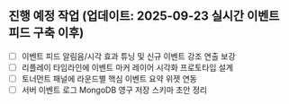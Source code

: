 ## 진행 예정 작업 (업데이트: 2025-09-23 실시간 이벤트 피드 구축 이후)
- [ ] 이벤트 피드 알림음/시각 효과 튜닝 및 신규 이벤트 강조 연출 보강
- [ ] 리플레이 타임라인에 이벤트 마커 레이어 시각화 프로토타입 설계
- [ ] 토너먼트 패널에 라운드별 핵심 이벤트 요약 위젯 연동
- [ ] 서버 이벤트 로그 MongoDB 영구 저장 스키마 초안 정리
